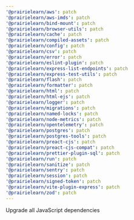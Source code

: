 ```yaml
---
'@prairielearn/aws': patch
'@prairielearn/aws-imds': patch
'@prairielearn/bind-mount': patch
'@prairielearn/browser-utils': patch
'@prairielearn/cache': patch
'@prairielearn/compiled-assets': patch
'@prairielearn/config': patch
'@prairielearn/csv': patch
'@prairielearn/error': patch
'@prairielearn/eslint-plugin': patch
'@prairielearn/express-list-endpoints': patch
'@prairielearn/express-test-utils': patch
'@prairielearn/flash': patch
'@prairielearn/formatter': patch
'@prairielearn/html': patch
'@prairielearn/html-ejs': patch
'@prairielearn/logger': patch
'@prairielearn/migrations': patch
'@prairielearn/named-locks': patch
'@prairielearn/node-metrics': patch
'@prairielearn/opentelemetry': patch
'@prairielearn/postgres': patch
'@prairielearn/postgres-tools': patch
'@prairielearn/preact-cjs': patch
'@prairielearn/preact-cjs-compat': patch
'@prairielearn/prettier-plugin-sql': patch
'@prairielearn/run': patch
'@prairielearn/sanitize': patch
'@prairielearn/sentry': patch
'@prairielearn/session': patch
'@prairielearn/signed-token': patch
'@prairielearn/vite-plugin-express': patch
'@prairielearn/zod': patch
---
```


Upgrade all JavaScript dependencies
